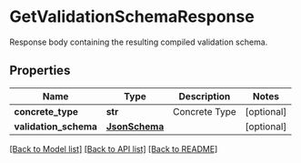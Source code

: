 # GetValidationSchemaResponse

Response body containing the resulting compiled validation schema.
## Properties
Name | Type | Description | Notes
------------ | ------------- | ------------- | -------------
**concrete_type** | **str** | Concrete Type | [optional] 
**validation_schema** | [**JsonSchema**](JsonSchema.md) |  | [optional] 

[[Back to Model list]](../README.md#documentation-for-models) [[Back to API list]](../README.md#documentation-for-api-endpoints) [[Back to README]](../README.md)


